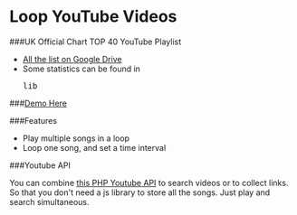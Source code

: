 Loop YouTube Videos
========

###UK Official Chart TOP 40 YouTube Playlist

- [All the list on Google Drive](https://drive.google.com/#folders/0B4xVwonJgym0REk1b19lV1c4QzQ)
- Some statistics can be found in <pre>lib</pre>

###[Demo Here](http://g2384.github.io/Playlist/)


###Features

- Play multiple songs in a loop
- Loop one song, and set a time interval

###Youtube API

You can combine [this PHP Youtube API](https://gist.github.com/g2384/10934655) to search videos or to collect links. So that you don't need a js library to store all the songs. Just play and search simultaneous.
